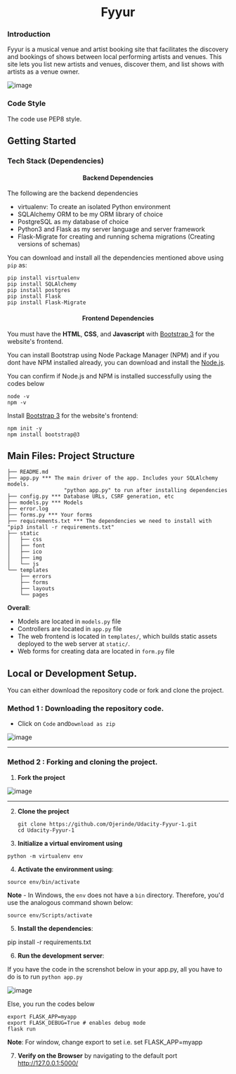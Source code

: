 # <center>Fyyur</center>

### Introduction

Fyyur is a musical venue and artist booking site that facilitates the discovery and bookings of shows between local performing artists and venues. This site lets you list new artists and venues, discover them, and list shows with artists as a venue owner.

![image](https://user-images.githubusercontent.com/104495751/194054532-441f6af3-b2a7-4fd8-83bd-60bbb22c9f33.png)

### Code Style

The code use PEP8 style.

## Getting Started

### Tech Stack (Dependencies)

#### <center>Backend Dependencies</center>

The following are the backend dependencies

 - virtualenv: To create an isolated Python environment
 - SQLAlchemy ORM to be my ORM library of choice
 - PostgreSQL as my database of choice
 - Python3 and Flask as my server language and server framework
 - Flask-Migrate for creating and running schema migrations (Creating versions of schemas)

You can download and install all the dependencies mentioned above using `pip` as:

```
pip install visrtualenv
pip install SQLAlchemy
pip install postgres
pip install Flask
pip install Flask-Migrate
```

#### <center>Frontend Dependencies</center>
You must have the **HTML**, **CSS**, and **Javascript** with [Bootstrap 3](https://getbootstrap.com/docs/3.4/customize/) for the website's frontend.

You can install Bootstrap using Node Package Manager (NPM) and if you dont have NPM installed already, you can download and install the [Node.js](https://nodejs.org/en/download/).

You can confirm if Node.js and NPM is installed successfully using the codes below

```
node -v
npm -v
```

Install [Bootstrap 3](https://getbootstrap.com/docs/3.3/getting-started/) for the website's frontend:

```
npm init -y
npm install bootstrap@3
```

## Main Files: Project Structure

```
├── README.md
├── app.py *** The main driver of the app. Includes your SQLAlchemy models.
                  "python app.py" to run after installing dependencies
├── config.py *** Database URLs, CSRF generation, etc
├── models.py *** Models
├── error.log
├── forms.py *** Your forms
├── requirements.txt *** The dependencies we need to install with "pip3 install -r requirements.txt"
├── static
│   ├── css
│   ├── font
│   ├── ico
│   ├── img
│   └── js
└── templates
    ├── errors
    ├── forms
    ├── layouts
    └── pages
```

**Overall**:

- Models are located in `models.py` file
- Controllers are located in `app.py` file
- The web frontend is located in `templates/`, which builds static assets deployed to the web server at `static/`.
- Web forms for creating data are located in `form.py` file

## Local or Development Setup.

You can either download the repository code or fork and clone the project.

### Method 1 : Downloading the repository code.
* Click on `Code` and`Download as zip`

![image](https://user-images.githubusercontent.com/104495751/186272594-325116ad-e426-4509-9af3-a807e9cc2ccb.png)
____________

### Method 2 : Forking and cloning the project.

1. **Fork the project**

![image](https://user-images.githubusercontent.com/104495751/186272278-5feb2d1d-948b-437d-9188-a81de0413ac5.png)
__________

2. **Clone the project**

   ```
   git clone https://github.com/Ojerinde/Udacity-Fyyur-1.git
   cd Udacity-Fyyur-1
   ```

3. **Initialize a virtual enviroment using**

```
python -m virtualenv env
```

4. **Activate the environment using**:

`source env/bin/activate`

**Note** - In Windows, the `env` does not have a `bin` directory. Therefore, you'd use the analogous command shown below:

`source env/Scripts/activate`

5. **Install the dependencies**:

pip install -r requirements.txt

6. **Run the development server**:

If you have the code in the screnshot below in your app.py, all you have to do is to run `python app.py`

![image](https://user-images.githubusercontent.com/104495751/186289098-0803edbd-88a6-4632-b46d-78ab34a9ca20.png)

Else, you run the codes below

```
export FLASK_APP=myapp
export FLASK_DEBUG=True # enables debug mode
flask run

```
**Note**: For window, change export to set i.e. set FLASK_APP=myapp

7. **Verify on the Browser** by navigating to the default port http://127.0.0.1:5000/

